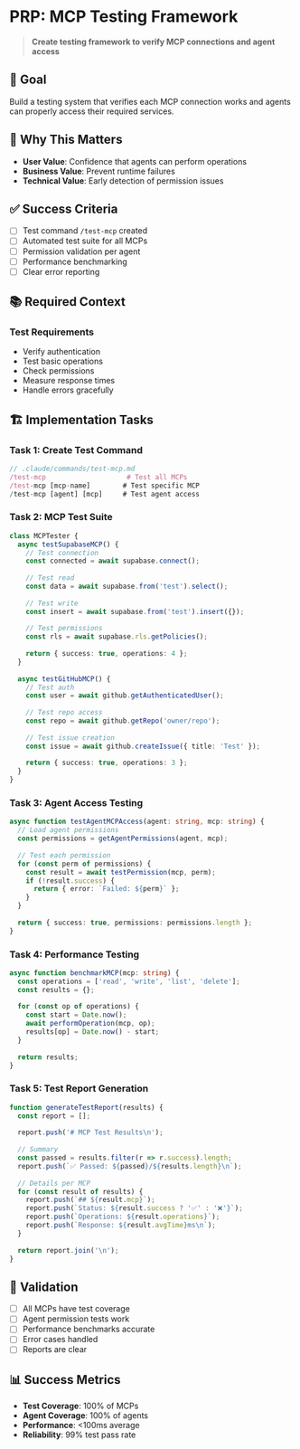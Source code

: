 # PRP: MCP Testing Framework

> **Create testing framework to verify MCP connections and agent access**

## 🎯 Goal
Build a testing system that verifies each MCP connection works and agents can properly access their required services.

## 🔑 Why This Matters
- **User Value**: Confidence that agents can perform operations
- **Business Value**: Prevent runtime failures
- **Technical Value**: Early detection of permission issues

## ✅ Success Criteria
- [ ] Test command `/test-mcp` created
- [ ] Automated test suite for all MCPs
- [ ] Permission validation per agent
- [ ] Performance benchmarking
- [ ] Clear error reporting

## 📚 Required Context

### Test Requirements
- Verify authentication
- Test basic operations
- Check permissions
- Measure response times
- Handle errors gracefully

## 🏗️ Implementation Tasks

### Task 1: Create Test Command
```typescript
// .claude/commands/test-mcp.md
/test-mcp                    # Test all MCPs
/test-mcp [mcp-name]        # Test specific MCP
/test-mcp [agent] [mcp]     # Test agent access
```

### Task 2: MCP Test Suite
```typescript
class MCPTester {
  async testSupabaseMCP() {
    // Test connection
    const connected = await supabase.connect();
    
    // Test read
    const data = await supabase.from('test').select();
    
    // Test write
    const insert = await supabase.from('test').insert({});
    
    // Test permissions
    const rls = await supabase.rls.getPolicies();
    
    return { success: true, operations: 4 };
  }
  
  async testGitHubMCP() {
    // Test auth
    const user = await github.getAuthenticatedUser();
    
    // Test repo access
    const repo = await github.getRepo('owner/repo');
    
    // Test issue creation
    const issue = await github.createIssue({ title: 'Test' });
    
    return { success: true, operations: 3 };
  }
}
```

### Task 3: Agent Access Testing
```typescript
async function testAgentMCPAccess(agent: string, mcp: string) {
  // Load agent permissions
  const permissions = getAgentPermissions(agent, mcp);
  
  // Test each permission
  for (const perm of permissions) {
    const result = await testPermission(mcp, perm);
    if (!result.success) {
      return { error: `Failed: ${perm}` };
    }
  }
  
  return { success: true, permissions: permissions.length };
}
```

### Task 4: Performance Testing
```typescript
async function benchmarkMCP(mcp: string) {
  const operations = ['read', 'write', 'list', 'delete'];
  const results = {};
  
  for (const op of operations) {
    const start = Date.now();
    await performOperation(mcp, op);
    results[op] = Date.now() - start;
  }
  
  return results;
}
```

### Task 5: Test Report Generation
```typescript
function generateTestReport(results) {
  const report = [];
  
  report.push('# MCP Test Results\n');
  
  // Summary
  const passed = results.filter(r => r.success).length;
  report.push(`✅ Passed: ${passed}/${results.length}\n`);
  
  // Details per MCP
  for (const result of results) {
    report.push(`## ${result.mcp}`);
    report.push(`Status: ${result.success ? '✅' : '❌'}`);
    report.push(`Operations: ${result.operations}`);
    report.push(`Response: ${result.avgTime}ms\n`);
  }
  
  return report.join('\n');
}
```

## 🧪 Validation
- [ ] All MCPs have test coverage
- [ ] Agent permission tests work
- [ ] Performance benchmarks accurate
- [ ] Error cases handled
- [ ] Reports are clear

## 📊 Success Metrics
- **Test Coverage**: 100% of MCPs
- **Agent Coverage**: 100% of agents
- **Performance**: <100ms average
- **Reliability**: 99% test pass rate
